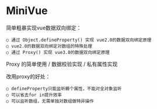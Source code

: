 # MiniVue
简单粗暴实现vue数据双向绑定：
  
	○ 通过 Object.defineProperty() 实现 vue2.0的数据双向绑定原理
	○ vue2.0的数据双向绑定对数组的特殊处理
	○ 通过 Proxy() 实现 vue3.0的数据双向绑定原理


Proxy 的简单使用 / 数据校验实现 / 私有属性实现

改用proxy的好处：

	○ defineProperty只能监听耨个属性，不能对全对象监听
	○ 可以省去for in提升效率
	○ 可以监听数组，无需单独对数组做特异操作
